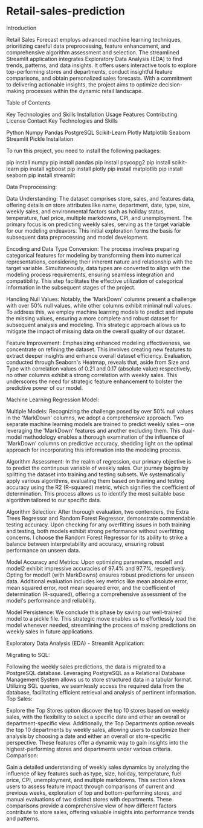 # Retail-sales-prediction
Introduction

Retail Sales Forecast employs advanced machine learning techniques, prioritizing careful data preprocessing, feature enhancement, and comprehensive algorithm assessment and selection. The streamlined Streamlit application integrates Exploratory Data Analysis (EDA) to find trends, patterns, and data insights. It offers users interactive tools to explore top-performing stores and departments, conduct insightful feature comparisons, and obtain personalized sales forecasts. With a commitment to delivering actionable insights, the project aims to optimize decision-making processes within the dynamic retail landscape.

Table of Contents

Key Technologies and Skills
Installation
Usage
Features
Contributing
License
Contact
Key Technologies and Skills

Python
Numpy
Pandas
PostgreSQL
Scikit-Learn
Plotly
Matplotlib
Seaborn
Streamlit
Pickle
Installation

To run this project, you need to install the following packages:

pip install numpy
pip install pandas
pip install psycopg2
pip install scikit-learn
pip install xgboost
pip install plotly
pip install matplotlib
pip install seaborn
pip install streamlit

Data Preprocessing:

Data Understanding: The dataset comprises store, sales, and features data, offering details on store attributes like name, department, date, type, size, weekly sales, and environmental factors such as holiday status, temperature, fuel price, multiple markdowns, CPI, and unemployment. The primary focus is on predicting weekly sales, serving as the target variable for our modeling endeavors. This initial exploration forms the basis for subsequent data preprocessing and model development.

Encoding and Data Type Conversion: The process involves preparing categorical features for modeling by transforming them into numerical representations, considering their inherent nature and relationship with the target variable. Simultaneously, data types are converted to align with the modeling process requirements, ensuring seamless integration and compatibility. This step facilitates the effective utilization of categorical information in the subsequent stages of the project.

Handling Null Values: Notably, the 'MarkDown' columns present a challenge with over 50% null values, while other columns exhibit minimal null values. To address this, we employ machine learning models to predict and impute the missing values, ensuring a more complete and robust dataset for subsequent analysis and modeling. This strategic approach allows us to mitigate the impact of missing data on the overall quality of our dataset.

Feature Improvement: Emphasizing enhanced modeling effectiveness, we concentrate on refining the dataset. This involves creating new features to extract deeper insights and enhance overall dataset efficiency. Evaluation, conducted through Seaborn's Heatmap, reveals that, aside from Size and Type with correlation values of 0.21 and 0.17 (absolute value) respectively, no other columns exhibit a strong correlation with weekly sales. This underscores the need for strategic feature enhancement to bolster the predictive power of our model.

Machine Learning Regression Model:

Multiple Models: Recognizing the challenge posed by over 50% null values in the 'MarkDown' columns, we adopt a comprehensive approach. Two separate machine learning models are trained to predict weekly sales – one leveraging the 'MarkDown' features and another excluding them. This dual-model methodology enables a thorough examination of the influence of 'MarkDown' columns on predictive accuracy, shedding light on the optimal approach for incorporating this information into the modeling process.

Algorithm Assessment: In the realm of regression, our primary objective is to predict the continuous variable of weekly sales. Our journey begins by splitting the dataset into training and testing subsets. We systematically apply various algorithms, evaluating them based on training and testing accuracy using the R2 (R-squared) metric, which signifies the coefficient of determination. This process allows us to identify the most suitable base algorithm tailored to our specific data.

Algorithm Selection: After thorough evaluation, two contenders, the Extra Trees Regressor and Random Forest Regressor, demonstrate commendable testing accuracy. Upon checking for any overfitting issues in both training and testing, both models exhibit strong performance without overfitting concerns. I choose the Random Forest Regressor for its ability to strike a balance between interpretability and accuracy, ensuring robust performance on unseen data.

Model Accuracy and Metrics: Upon optimizing parameters, model1 and model2 exhibit impressive accuracies of 97.4% and 97.7%, respectively. Opting for model1 (with MarkDowns) ensures robust predictions for unseen data. Additional evaluation includes key metrics like mean absolute error, mean squared error, root mean squared error, and the coefficient of determination (R-squared), offering a comprehensive assessment of the model's performance and reliability.

Model Persistence: We conclude this phase by saving our well-trained model to a pickle file. This strategic move enables us to effortlessly load the model whenever needed, streamlining the process of making predictions on weekly sales in future applications.

Exploratory Data Analysis (EDA) - Streamlit Application:

Migrating to SQL:

Following the weekly sales predictions, the data is migrated to a PostgreSQL database. Leveraging PostgreSQL as a Relational Database Management System allows us to store structured data in a tabular format.
Utilizing SQL queries, we seamlessly access the required data from the database, facilitating efficient retrieval and analysis of pertinent information.
Top Sales:

Explore the Top Stores option discover the top 10 stores based on weekly sales, with the flexibility to select a specific date and either an overall or department-specific view.
Additionally, the Top Departments option reveals the top 10 departments by weekly sales, allowing users to customize their analysis by choosing a date and either an overall or store-specific perspective.
These features offer a dynamic way to gain insights into the highest-performing stores and departments under various criteria.
Comparison:

Gain a detailed understanding of weekly sales dynamics by analyzing the influence of key features such as type, size, holiday, temperature, fuel price, CPI, unemployment, and multiple markdowns.
This section allows users to assess feature impact through comparisons of current and previous weeks, exploration of top and bottom-performing stores, and manual evaluations of two distinct stores with departments.
These comparisons provide a comprehensive view of how different factors contribute to store sales, offering valuable insights into performance trends and patterns.
